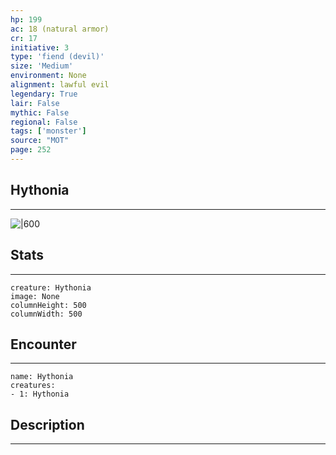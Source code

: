 ```yaml
---
hp: 199
ac: 18 (natural armor)
cr: 17
initiative: 3
type: 'fiend (devil)'    
size: 'Medium'
environment: None
alignment: lawful evil
legendary: True
lair: False
mythic: False
regional: False
tags: ['monster']
source: "MOT"
page: 252
---
```


## Hythonia
---

![|600](D:/Program%20Files/5e.tools/img/bestiary/MOT/Hythonia.jpg)

## Stats
---

```statblock
creature: Hythonia
image: None
columnHeight: 500
columnWidth: 500
```

## Encounter
---

```encounter-table
name: Hythonia
creatures:
- 1: Hythonia
```

## Description
---




